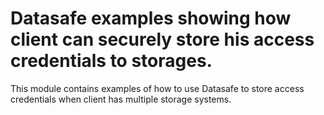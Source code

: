 # Datasafe examples showing how client can securely store his access credentials to storages.

This module contains examples of how to use Datasafe to store access credentials when client has multiple
storage systems.

